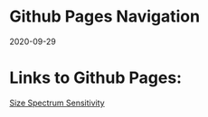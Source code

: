 Github Pages Navigation
================
2020-09-29

# Links to Github Pages:

[Size Spectrum
Sensitivity](https://adamkemberling.github.io/nefsc_trawl/R/06_ss_sensitivity.html)
